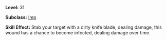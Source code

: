 <!-- TITLE: Skill: Dirty Stab -->

**Level:** 31

**Subclass:** [Imp](imp)

**Skill Effect:**  Stab your target with a dirty knife blade, dealing damage, this wound has a chance to become infected, dealing damage over time.